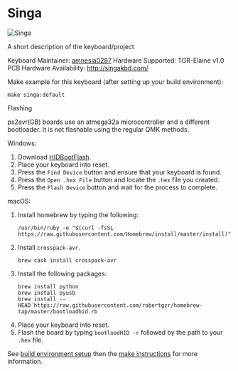# Singa


![Singa](https://i.imgur.com/VVO27Tr.jpg)


A short description of the keyboard/project


Keyboard Maintainer: [amnesia0287](https://github.com/amnesia0287)
Hardware Supported: TGR-Elaine v1.0 PCB
Hardware Availability: http://singakbd.com/


Make example for this keyboard (after setting up your build environment):

    make singa:default

Flashing

ps2avr(GB) boards use an atmega32a microcontroller and a different bootloader. It is not flashable using the regular QMK methods.

Windows:
1. Download [HIDBootFlash](http://vusb.wikidot.com/project:hidbootflash).
2. Place your keyboard into reset.
3. Press the `Find Device` button and ensure that your keyboard is found.
4. Press the `Open .hex File` button and locate the `.hex` file you created.
5. Press the `Flash Device` button and wait for the process to complete.

macOS:
1. Install homebrew by typing the following:
    ```
    /usr/bin/ruby -e "$(curl -fsSL https://raw.githubusercontent.com/Homebrew/install/master/install)"
    ```
2. Install `crosspack-avr`.
    ```
    brew cask install crosspack-avr
    ```
3. Install the following packages:
    ```
    brew install python
    brew install pyusb
    brew install --HEAD`https://raw.githubusercontent.com/robertgzr/homebrew-tap/master/bootloadhid.rb

4. Place your keyboard into reset.
5. Flash the board by typing `bootloadHID -r` followed by the path to your `.hex` file.


See [build environment setup](https://docs.qmk.fm/build_environment_setup.html) then the [make instructions](https://docs.qmk.fm/make_instructions.html) for more information.
